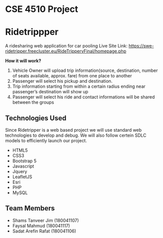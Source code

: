 # CSE 4510 Project
# Ridetrippper
A ridesharing web application for car pooling
Live Site Link: https://swe-ridetripper.freecluster.eu/RideTrippervFinal/homepage.php

**How it will work?**

   1. Vehicle Owner will upload trip information(source, destination, number of seats available, approx. fare) from one place to another
   2. Passenger will select his pickup and destination.
   3. Trip information starting from within a certain radius ending near passenger’s destination will show up
   4. Passenger will select his ride and contact informations will be shared between the groups

## Technologies Used
Since Ridetripper is a web based project we will use standard web technologies to develop and debug. We will also follow certein SDLC models to efficiently launch our project.
- HTML5
- CSS3
- Bootstrap 5
- Javascript
- Jquery
- LeafletJS
- Esri
- PHP
- MySQL

## Team Members
- Shams Tanveer Jim (180041107)
- Faysal Mahmud (180041117)
- Sadat Arefin Rafat (180041106)
